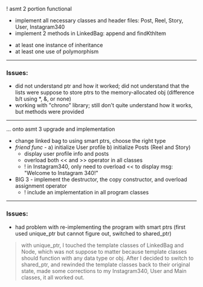 ! asmt 2 portion functional 
  - implement all necessary classes and header files: Post, Reel, Story, User, Instagram340
  - implement 2 methods in LinkedBag: append and findKthItem

  * at least one instance of inheritance
  * at least one use of polymorphism

---
### Issues:
- did not understand ptr and how it worked; did not understand that the lists were suppose to store ptrs to the memory-allocated obj (difference b/t using *, &, or none)
- working with "chrono" library; still don't quite understand how it works, but methods were provided

---

... onto asmt 3 upgrade and implementation 
  -  change linked bag to using smart ptrs, choose the right type
  -  *friend func* - a) initialize User profile b) initialize Posts (Reel and Story)
       * display user profile info and posts
       * overload both << and >> operator in all classes
       *   ! in Instagram340, only need to overload << to display msg: "Welcome to Instagram 340!"
  - BIG 3 - implement the destructor, the copy constructor, and overload assignment operator
       *   ! include an implementation in all program classes

---
### Issues:
- had problem with re-implementing the program with smart ptrs (first used unique_ptr but cannot figure out, switched to shared_ptr)
> with unique_ptr, I touched the template classes of LinkedBag and Node, which was not suppose to matter because template classes should function with any data type or obj. After I decided to switch to shared_ptr, and rewinded the template classes back to their original state, made some corrections to my Instagram340, User and Main classes, it all worked out. 
